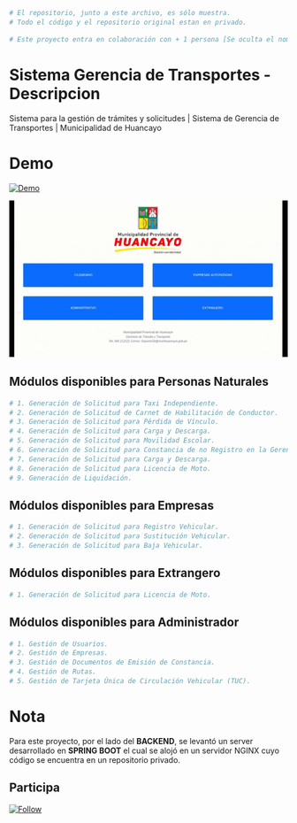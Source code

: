 ```bash
# El repositorio, junto a este archivo, es sólo muestra. 
# Todo el código y el repositorio original estan en privado.
```
```bash
# Este proyecto entra en colaboración con + 1 persona [Se oculta el nombre por privacidad]
```
# Sistema Gerencia de Transportes - Descripcion
Sistema para la gestión de trámites y solicitudes | Sistema de Gerencia de Transportes | Municipalidad de Huancayo

# Demo

<a href="http://transportes.munihuancayo.gob.pe:81/">
 <img alt="Demo" title="Demo Button" src="https://shields.io/badge/-HAZ%20CLIC%20PARA%20VER%20EL%20PROYECTO%20EN%20PRODUCCION-red.svg?&style=for-the-badge&logo=github&logoColor=white"/>
</a>

<p align="left"> 
 <img src="/Demo.gif"/>
</p>

## Módulos disponibles para Personas Naturales
```bash
# 1. Generación de Solicitud para Taxi Independiente.
# 2. Generación de Solicitud de Carnet de Habilitación de Conductor.
# 3. Generación de Solicitud para Pérdida de Vínculo.
# 4. Generación de Solicitud para Carga y Descarga.
# 5. Generación de Solicitud para Movilidad Escolar.
# 6. Generación de Solicitud para Constancia de no Registro en la Gerencia de Tránsito y Transporte de la Municipalidad Provincial de Huancayo.
# 7. Generación de Solicitud para Carga y Descarga.
# 8. Generación de Solicitud para Licencia de Moto.
# 9. Generación de Liquidación.
```

## Módulos disponibles para Empresas
```bash
# 1. Generación de Solicitud para Registro Vehicular.
# 2. Generación de Solicitud para Sustitución Vehicular.
# 3. Generación de Solicitud para Baja Vehicular.
```

## Módulos disponibles para Extrangero
```bash
# 1. Generación de Solicitud para Licencia de Moto.
```

## Módulos disponibles para Administrador
```bash
# 1. Gestión de Usuarios.
# 2. Gestión de Empresas.
# 3. Gestión de Documentos de Emisión de Constancia.
# 4. Gestión de Rutas.
# 5. Gestión de Tarjeta Única de Circulación Vehicular (TUC).
```
# Nota
Para este proyecto, por el lado del **BACKEND**, se levantó un server desarrollado en **SPRING BOOT** el cual se alojó en un servidor NGINX cuyo código se encuentra en un repositorio privado.

## Participa
<p align="left">
 <a href="https://github.com/KeyCuevasMelgarejo/SISTEMA-GERENCIA-TRANSPORTES___PREVIEW/subscription">
    <img alt="Follow" title="Dale Me Gusta" src="https://shields.io/badge/-LIKE%20THIS%20REPO-informational.svg?&style=for-the-badge&logo=github&logoColor=white"/></a>
</p>
 
